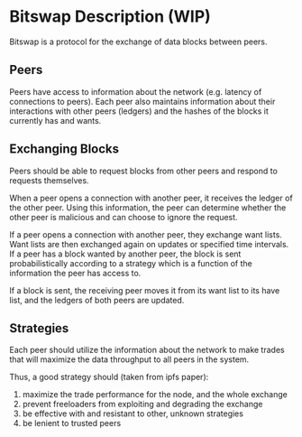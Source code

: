 Bitswap Description (WIP)
===

Bitswap is a protocol for the exchange of data blocks between peers.  

Peers
-----
Peers have access to information about the network (e.g. latency of connections to peers).  Each peer also maintains information about their interactions with other peers (ledgers) and the hashes of the blocks it currently has and wants.

Exchanging Blocks
----
Peers should be able to request blocks from other peers and respond to requests themselves.  

When a peer opens a connection with another peer, it receives the ledger of the other peer.  Using this information, the peer can determine whether the other peer is malicious and can choose to ignore the request.  

If a peer opens a connection with another peer, they exchange want lists.  Want lists are then exchanged again on updates or specified time intervals.  If a peer has a block wanted by another peer, the block is sent probabilistically according to a strategy which is a function of the information the peer has access to.

If a block is sent, the receiving peer moves it from its want list to its have list, and the ledgers of both peers are updated.

Strategies
----
Each peer should utilize the information about the network to make trades that will maximize the data throughput to all peers in the system.

Thus, a good strategy should (taken from ipfs paper):
1. maximize the trade performance for the node, and the
whole exchange
2. prevent freeloaders from exploiting and degrading the
exchange
3. be effective with and resistant to other, unknown strategies
4. be lenient to trusted peers



